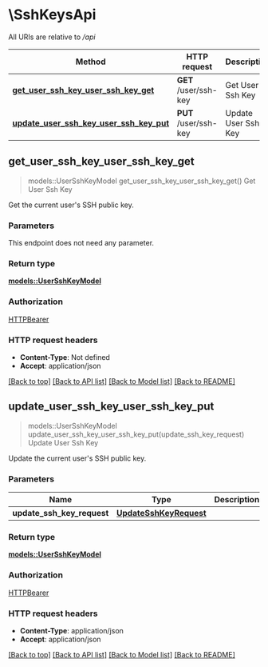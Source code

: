 # \SshKeysApi

All URIs are relative to */api*

Method | HTTP request | Description
------------- | ------------- | -------------
[**get_user_ssh_key_user_ssh_key_get**](SshKeysApi.md#get_user_ssh_key_user_ssh_key_get) | **GET** /user/ssh-key | Get User Ssh Key
[**update_user_ssh_key_user_ssh_key_put**](SshKeysApi.md#update_user_ssh_key_user_ssh_key_put) | **PUT** /user/ssh-key | Update User Ssh Key



## get_user_ssh_key_user_ssh_key_get

> models::UserSshKeyModel get_user_ssh_key_user_ssh_key_get()
Get User Ssh Key

Get the current user's SSH public key.

### Parameters

This endpoint does not need any parameter.

### Return type

[**models::UserSshKeyModel**](UserSSHKeyModel.md)

### Authorization

[HTTPBearer](../README.md#HTTPBearer)

### HTTP request headers

- **Content-Type**: Not defined
- **Accept**: application/json

[[Back to top]](#) [[Back to API list]](../README.md#documentation-for-api-endpoints) [[Back to Model list]](../README.md#documentation-for-models) [[Back to README]](../README.md)


## update_user_ssh_key_user_ssh_key_put

> models::UserSshKeyModel update_user_ssh_key_user_ssh_key_put(update_ssh_key_request)
Update User Ssh Key

Update the current user's SSH public key.

### Parameters


Name | Type | Description  | Required | Notes
------------- | ------------- | ------------- | ------------- | -------------
**update_ssh_key_request** | [**UpdateSshKeyRequest**](UpdateSshKeyRequest.md) |  | [required] |

### Return type

[**models::UserSshKeyModel**](UserSSHKeyModel.md)

### Authorization

[HTTPBearer](../README.md#HTTPBearer)

### HTTP request headers

- **Content-Type**: application/json
- **Accept**: application/json

[[Back to top]](#) [[Back to API list]](../README.md#documentation-for-api-endpoints) [[Back to Model list]](../README.md#documentation-for-models) [[Back to README]](../README.md)

